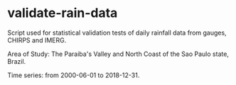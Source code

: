 # validate-rain-data

Script used for statistical validation tests of daily rainfall data from gauges, CHIRPS and IMERG.

Area of Study: The Paraiba's Valley and North Coast of the Sao Paulo state, Brazil.

Time series: from 2000-06-01 to 2018-12-31.
